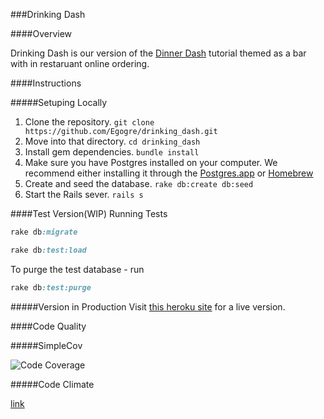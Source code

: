 ###Drinking Dash

####Overview

Drinking Dash is our version of the [Dinner Dash](http://tutorials.jumpstartlab.com/projects/dinner_dash.html) tutorial themed as a bar with in restaruant online ordering.

####Instructions

#####Setuping Locally

1. Clone the repository.
  `git clone https://github.com/Egogre/drinking_dash.git`
2. Move into that directory.
  `cd drinking_dash`
3. Install gem dependencies.
  `bundle install`
4. Make sure you have Postgres installed on your computer.
   We recommend either installing it through the [Postgres.app](http://postgresapp.com/) or [Homebrew](http://russbrooks.com/2010/11/25/install-postgresql-9-on-os-x)
5. Create and seed the database.
   `rake db:create db:seed`
6. Start the Rails sever.
   `rails s`

####Test Version(WIP)
Running Tests
```ruby
rake db:migrate
```

```ruby
rake db:test:load
```

To purge the test database - run

```ruby
rake db:test:purge
```

#####Version in Production
Visit [this heroku site]( https://desolate-plateau-1371.herokuapp.com/) for a live version.

####Code Quality

#####SimpleCov
  
![Code Coverage](https://www.monosnap.com/image/nHhBywlaT7y2N4dSRRxFt1gst.png)

#####Code Climate

[link](https://codeclimate.com/github/Egogre/drinking_dash)

